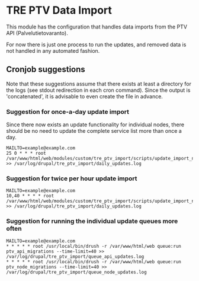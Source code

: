 TRE PTV Data Import
===================

This module has the configuration that handles data imports from the PTV API (Palvelutietovaranto).

For now there is just one process to run the updates, and removed data is not handled in any automated fashion.

## Cronjob suggestions

Note that these suggestions assume that there exists at least a directory for the logs (see stdout redirection in each cron command). Since the output is 'concatenated', it is advisable to even create the file in advance.

### Suggestion for once-a-day update import

Since there now exists an update functionality for individual nodes, there should be no need to update the complete service list more than once a day.

```
MAILTO=example@example.com
25 0 * * * root /var/www/html/web/modules/custom/tre_ptv_import/scripts/update_import_no_deletions.sh >> /var/log/drupal/tre_ptv_import/daily_updates.log
```

### Suggestion for twice per hour update import

```
MAILTO=example@example.com
10,40 * * * * root /var/www/html/web/modules/custom/tre_ptv_import/scripts/update_import_no_deletions.sh >> /var/log/drupal/tre_ptv_import/daily_updates.log
```

### Suggestion for running the individual update queues more often

```
MAILTO=example@example.com
* * * * * root /usr/local/bin/drush -r /var/www/html/web queue:run ptv_api_migrations --time-limit=40 >> /var/log/drupal/tre_ptv_import/queue_api_updates.log
* * * * * root /usr/local/bin/drush -r /var/www/html/web queue:run ptv_node_migrations --time-limit=40 >> /var/log/drupal/tre_ptv_import/queue_node_updates.log
```
